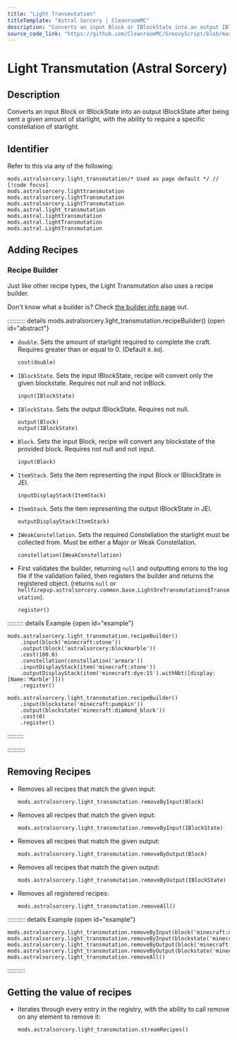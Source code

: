 ```yaml
---
title: "Light Transmutation"
titleTemplate: "Astral Sorcery | CleanroomMC"
description: "Converts an input Block or IBlockState into an output IBlockState after being sent a given amount of starlight, with the ability to require a specific constellation of starlight."
source_code_link: "https://github.com/CleanroomMC/GroovyScript/blob/master/src/main/java/com/cleanroommc/groovyscript/compat/mods/astralsorcery/LightTransmutation.java"
---
```


# Light Transmutation (Astral Sorcery)

## Description

Converts an input Block or IBlockState into an output IBlockState after being sent a given amount of starlight, with the ability to require a specific constellation of starlight.

## Identifier

Refer to this via any of the following:

```groovy:no-line-numbers {1}
mods.astralsorcery.light_transmutation/* Used as page default */ // [!code focus]
mods.astralsorcery.lighttransmutation
mods.astralsorcery.lightTransmutation
mods.astralsorcery.LightTransmutation
mods.astral.light_transmutation
mods.astral.lighttransmutation
mods.astral.lightTransmutation
mods.astral.LightTransmutation
```


## Adding Recipes

### Recipe Builder

Just like other recipe types, the Light Transmutation also uses a recipe builder.

Don't know what a builder is? Check [the builder info page](../../groovy/builder.md) out.

:::::::::: details mods.astralsorcery.light_transmutation.recipeBuilder() {open id="abstract"}
- `double`. Sets the amount of starlight required to complete the craft. Requires greater than or equal to 0. (Default `0.0d`).

    ```groovy:no-line-numbers
    cost(double)
    ```

- `IBlockState`. Sets the input IBlockState, recipe will convert only the given blockstate. Requires not null and not inBlock.

    ```groovy:no-line-numbers
    input(IBlockState)
    ```

- `IBlockState`. Sets the output IBlockState. Requires not null.

    ```groovy:no-line-numbers
    output(Block)
    output(IBlockState)
    ```

- `Block`. Sets the input Block, recipe will convert any blockstate of the provided block. Requires not null and not input.

    ```groovy:no-line-numbers
    input(Block)
    ```

- `ItemStack`. Sets the item representing the input Block or IBlockState in JEI.

    ```groovy:no-line-numbers
    inputDisplayStack(ItemStack)
    ```

- `ItemStack`. Sets the item representing the output IBlockState in JEI.

    ```groovy:no-line-numbers
    outputDisplayStack(ItemStack)
    ```

- `IWeakConstellation`. Sets the required Constellation the starlight must be collected from. Must be either a Major or Weak Constellation.

    ```groovy:no-line-numbers
    constellation(IWeakConstellation)
    ```

- First validates the builder, returning `null` and outputting errors to the log file if the validation failed, then registers the builder and returns the registered object. (returns `null` or `hellfirepvp.astralsorcery.common.base.LightOreTransmutations$Transmutation`).

    ```groovy:no-line-numbers
    register()
    ```

::::::::: details Example {open id="example"}
```groovy:no-line-numbers
mods.astralsorcery.light_transmutation.recipeBuilder()
    .input(block('minecraft:stone'))
    .output(block('astralsorcery:blockmarble'))
    .cost(100.0)
    .constellation(constellation('armara'))
    .inputDisplayStack(item('minecraft:stone'))
    .outputDisplayStack(item('minecraft:dye:15').withNbt([display:[Name:'Marble']]))
    .register()

mods.astralsorcery.light_transmutation.recipeBuilder()
    .input(blockstate('minecraft:pumpkin'))
    .output(blockstate('minecraft:diamond_block'))
    .cost(0)
    .register()
```

:::::::::

::::::::::

## Removing Recipes

- Removes all recipes that match the given input:

    ```groovy:no-line-numbers
    mods.astralsorcery.light_transmutation.removeByInput(Block)
    ```

- Removes all recipes that match the given input:

    ```groovy:no-line-numbers
    mods.astralsorcery.light_transmutation.removeByInput(IBlockState)
    ```

- Removes all recipes that match the given output:

    ```groovy:no-line-numbers
    mods.astralsorcery.light_transmutation.removeByOutput(Block)
    ```

- Removes all recipes that match the given output:

    ```groovy:no-line-numbers
    mods.astralsorcery.light_transmutation.removeByOutput(IBlockState)
    ```

- Removes all registered recipes:

    ```groovy:no-line-numbers
    mods.astralsorcery.light_transmutation.removeAll()
    ```

:::::::::: details Example {open id="example"}
```groovy:no-line-numbers
mods.astralsorcery.light_transmutation.removeByInput(block('minecraft:netherrack'))
mods.astralsorcery.light_transmutation.removeByInput(blockstate('minecraft:sandstone'))
mods.astralsorcery.light_transmutation.removeByOutput(block('minecraft:lapis_block'))
mods.astralsorcery.light_transmutation.removeByOutput(blockstate('minecraft:cake'))
mods.astralsorcery.light_transmutation.removeAll()
```

::::::::::

## Getting the value of recipes

- Iterates through every entry in the registry, with the ability to call remove on any element to remove it:

    ```groovy:no-line-numbers
    mods.astralsorcery.light_transmutation.streamRecipes()
    ```
